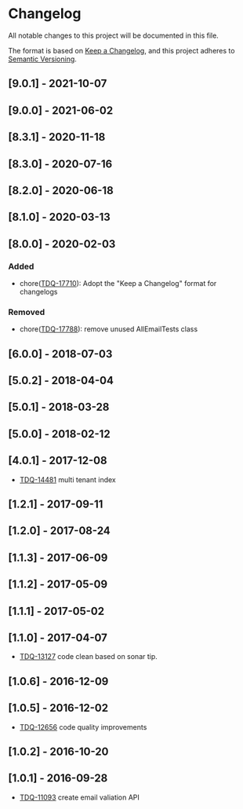 # Changelog
All notable changes to this project will be documented in this file.

The format is based on [Keep a Changelog](https://keepachangelog.com/en/1.0.0/),
and this project adheres to [Semantic Versioning](https://semver.org/spec/v2.0.0.html).

## [9.0.1] - 2021-10-07

## [9.0.0] - 2021-06-02

## [8.3.1] - 2020-11-18

## [8.3.0] - 2020-07-16

## [8.2.0] - 2020-06-18

## [8.1.0] - 2020-03-13

## [8.0.0] - 2020-02-03
### Added
- chore([TDQ-17710](https://jira.talendforge.org/browse/TDQ-17710)): Adopt the "Keep a Changelog" format for changelogs
### Removed
- chore([TDQ-17788](https://jira.talendforge.org/browse/TDQ-17788)): remove unused AllEmailTests class

## [6.0.0] - 2018-07-03
## [5.0.2] - 2018-04-04
## [5.0.1] - 2018-03-28
## [5.0.0] - 2018-02-12

## [4.0.1] - 2017-12-08
- [TDQ-14481](https://jira.talendforge.org/browse/TDQ-14481) multi tenant index

## [1.2.1] - 2017-09-11
## [1.2.0] - 2017-08-24
## [1.1.3] - 2017-06-09
## [1.1.2] - 2017-05-09
## [1.1.1] - 2017-05-02

## [1.1.0] - 2017-04-07
- [TDQ-13127](https://jira.talendforge.org/browse/TDQ-13127) code clean based on sonar tip.

## [1.0.6] - 2016-12-09

## [1.0.5] - 2016-12-02
- [TDQ-12656](https://jira.talendforge.org/browse/TDQ-12656) code quality improvements

## [1.0.2] - 2016-10-20

## [1.0.1] - 2016-09-28
- [TDQ-11093](https://jira.talendforge.org/browse/TDQ-11093) create email valiation API
    
